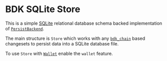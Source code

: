 # BDK SQLite Store

This is a simple [SQLite] relational database schema backed implementation of [`PersistBackend`](bdk_persist::PersistBackend).

The main structure is `Store` which works with any [`bdk_chain`] based changesets to persist data into a SQLite database file. 

To use `Store` with [`Wallet`](bdk_wallet::wallet::Wallet) enable the `wallet` feature.

[`bdk_chain`]:https://docs.rs/bdk_chain/latest/bdk_chain/
[SQLite]: https://www.sqlite.org/index.html
